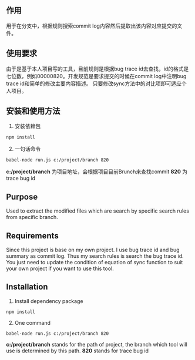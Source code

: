 ## 作用
用于在分支中，根据规则搜索commit log内容然后提取出该内容对应提交的文件。

## 使用要求
由于是基于本人项目写的工具，目前规则是根据bug trace id去查找，id的格式是七位数，例如00000820。开发规范是要求提交的时候在commit log中注明bug trace id和简单的修改主要内容描述。
只要修改sync方法中的对比项即可适应个人项目。

## 安装和使用方法

1. 安装依赖包

```
npm install
```

2. 一句话命令

```
babel-node run.js c:/project/branch 820
```
**c:/project/branch** 为项目地址，会根据项目目前Brunch来查找commit
**820** 为trace bug id

## Purpose
Used to extract the modified files which are search by specific search rules from specific branch.

## Requirements
Since this project is base on my own project. I use bug trace id and bug summary as commit log. Thus my search rules is search the bug trace id.
You just need to update the condition of equation of sync function to suit your own project if you want to use this tool.

## Installation

1. Install dependency package

```
npm install
```

2. One command

```
babel-node run.js c:/project/branch 820
```
**c:/project/branch** stands for the path of project, the branch which tool will use is determined by this path.
**820** stands for trace bug id

